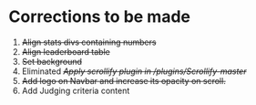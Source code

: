 # Corrections to be made

1. ~~Align stats divs containing numbers~~
2. ~~Align leaderboard table~~
3. ~~Set background~~
4. Eliminated ~~*Apply scrollify plugin in /plugins/Scrollify-master*~~
5. ~~Add logo on Navbar and increase its opacity on scroll.~~
6. Add Judging criteria content